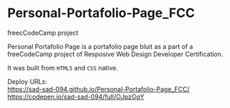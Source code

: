 # Personal-Portafolio-Page_FCC
freecCodeCamp project

Personal Portafolio Page is a portafolio page bluit as a part of a freeCodeCamp project of Resposive Web Design Developer Certification.

It was built from `HTML5` and `CSS` native.

Deploy URLs: <br>
https://sad-sad-094.github.io/Personal-Portafolio-Page_FCC/ <br>
https://codepen.io/sad-sad-094/full/OJpzGqY
